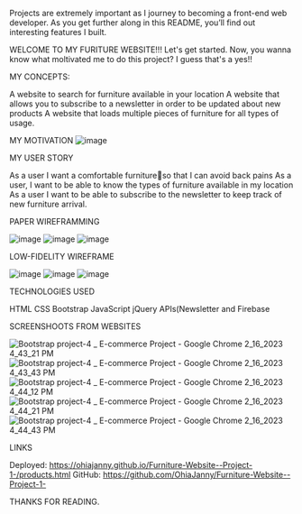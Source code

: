
Projects are extremely important as I  journey to becoming a front-end web developer. As you get further along in this README, you’ll find out interesting features
I built.

WELCOME TO MY FURITURE WEBSITE!!!  Let's get started.
Now, you wanna know what moltivated me to do this project? I guess that's a yes!! 


MY CONCEPTS:

A website to search for furniture available in your location
A website that allows you to subscribe to a newsletter in order to be updated about new products
A website that loads multiple pieces of furniture for all types of usage.


MY MOTIVATION
![image](https://user-images.githubusercontent.com/92087695/219763163-f2eea96e-5410-4b2e-a9d4-969354c545d4.png)

MY USER STORY

As a user I want a comfortable furnitureso that I can avoid back pains 
As a user, I want to be able to know the types of furniture available in my location
As a user I want to be able to subscribe to the newsletter to keep track of new furniture arrival.



PAPER WIREFRAMMING


![image](https://user-images.githubusercontent.com/92087695/219764208-0ab72c15-1fde-496d-910c-5ddaffd1ceaa.png)
![image](https://user-images.githubusercontent.com/92087695/219764284-e77ee3da-2b25-44a4-b0e4-afed9139d919.png)
![image](https://user-images.githubusercontent.com/92087695/219764340-f3e4c953-4d6f-4124-99ef-b526fca9cb88.png)


LOW-FIDELITY WIREFRAME

![image](https://user-images.githubusercontent.com/92087695/219764498-fdd5065a-b052-4c35-8a1e-886b1c94707c.png)
![image](https://user-images.githubusercontent.com/92087695/219764565-76d7baa6-810d-4139-8785-82f2639ef39e.png)
![image](https://user-images.githubusercontent.com/92087695/219764640-83e91390-6ba4-4664-a1f7-ff9239d6bf38.png)

TECHNOLOGIES USED

HTML
CSS
Bootstrap
JavaScript
jQuery
APIs(Newsletter and Firebase


SCREENSHOOTS FROM WEBSITES

![Bootstrap project-4 _ E-commerce Project - Google Chrome 2_16_2023 4_43_21 PM](https://user-images.githubusercontent.com/92087695/219765346-2830ae2a-5278-4f96-98f0-7f8f5adb7565.png)
![Bootstrap project-4 _ E-commerce Project - Google Chrome 2_16_2023 4_43_43 PM](https://user-images.githubusercontent.com/92087695/219765411-d3c68e2a-7b83-4f5d-8965-785fe62ca462.png)
![Bootstrap project-4 _ E-commerce Project - Google Chrome 2_16_2023 4_44_12 PM](https://user-images.githubusercontent.com/92087695/219765456-0b0a3502-4b89-4a41-a586-6e0b2a9cb129.png)
![Bootstrap project-4 _ E-commerce Project - Google Chrome 2_16_2023 4_44_21 PM](https://user-images.githubusercontent.com/92087695/219765489-29a9f9ce-203d-4c23-bddb-b398fdfdf461.png)
![Bootstrap project-4 _ E-commerce Project - Google Chrome 2_16_2023 4_44_43 PM](https://user-images.githubusercontent.com/92087695/219765544-e82cceaf-29b1-4b92-b10f-e035e1a90d0a.png)

LINKS

Deployed: https://ohiajanny.github.io/Furniture-Website--Project-1-/products.html 
GitHub:  https://github.com/OhiaJanny/Furniture-Website--Project-1-


THANKS FOR READING.
